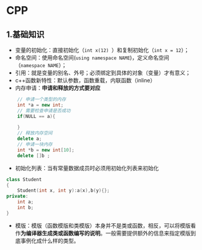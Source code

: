 # CPP
## 1.基础知识
- 变量的初始化：直接初始化（`int x(12) `）和复制初始化（` int x = 12 `）；
- 命名空间：使用命名空间(`using namespace NAME`)，定义命名空间（`namespace NAME`）；
- 引用：就是变量的别名、外号；必须绑定到具体的对象（变量）才有意义；
- c++函数新特性：默认参数，函数重载，内联函数（inline）
- 内存申请：**申请和释放的方式要对应**
``` c++
    // 申请一个类型的内存
    int *a = new int;
    // 需要检查申请是否成功
    if(NULL == a){
    
    }
    // 释放内存空间
    delete a;
    // 申请一块内存
    int *b = new int[10];
    delete []b ;
```
- 初始化列表：当有常量数据成员时必须用初始化列表来初始化
```c++
class Student
{
    Student(int x, int y):a(x),b(y){};
private:
    int a;
    int b;
}
```
- 模版：模版（函数模版和类模版）本身并不是类或函数，相反，可以将模版看作**为编译器生成类或函数编写的说明**。一般需要提供额外的信息来指定模版到底事例化成什么样的类型。

